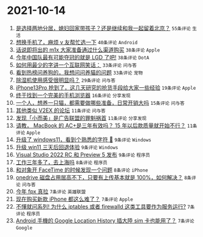 # 2021-10-14

1. [是选择两地分居，媳妇回家带孩子？还是继续和我一起留着北京？](https://www.v2ex.com/t/807695) `55条评论` `生活`
1. [想换手机了，麻烦 v 友帮忙选一下](https://www.v2ex.com/t/807723) `40条评论` `Android`
1. [话说即将出的 m1x 大家准备通过什么渠道购买](https://www.v2ex.com/t/807701) `38条评论` `Apple`
1. [今年中国队最有可能夺冠的就是 LGD 了吧!](https://www.v2ex.com/t/807699) `38条评论` `DotA`
1. [如何用最少的字讲一个互联网笑话：](https://www.v2ex.com/t/807737) `33条评论` `问与答`
1. [看到热榜问养狗的，我想问问养猫的问题](https://www.v2ex.com/t/807702) `33条评论` `宠物`
1. [除湿机使用感受很明显吗？](https://www.v2ex.com/t/807708) `29条评论` `问与答`
1. [iPhone13Pro 抢到了，这几天研究的抢货手段给大家一些经验](https://www.v2ex.com/t/807729) `19条评论` `Apple`
1. [终于找到一个完美的手机浏览器](https://www.v2ex.com/t/807716) `16条评论` `分享发现`
1. [一个人，想养一只猫，都需要做哪些准备，日常开销大吗](https://www.v2ex.com/t/807719) `15条评论` `问与答`
1. [其他类似 V2EX 的论坛](https://www.v2ex.com/t/807730) `11条评论` `问与答`
1. [发现「小而美」是广告联盟的罪魁祸首](https://www.v2ex.com/t/807715) `11条评论` `分享发现`
1. [请教， MacBook 的 AC+是三年有效吗？ 15 年以后款质量就开始不行？](https://www.v2ex.com/t/807700) `11条评论` `Apple`
1. [升级了 windows11，看到个熟悉的字符 🤣](https://www.v2ex.com/t/807720) `9条评论` `Windows`
1. [升级 win11 三天后回退体验](https://www.v2ex.com/t/807709) `9条评论` `Windows`
1. [Visual Studio 2022 RC 和 Preview 5 发布](https://www.v2ex.com/t/807697) `9条评论` `程序员`
1. [工作三年多了，去上海吗](https://www.v2ex.com/t/807735) `8条评论` `程序员`
1. [和对象开 FaceTime 的时候发现一个问题](https://www.v2ex.com/t/807722) `8条评论` `iPhone`
1. [onedrive 磁盘占用居高不下，只要有上传基本就是 100%，如何解决？](https://www.v2ex.com/t/807692) `8条评论` `问与答`
1. [今年 fpx 真拉](https://www.v2ex.com/t/807740) `7条评论` `英雄联盟`
1. [现在购买新款 iPhone 都这么难了？](https://www.v2ex.com/t/807733) `7条评论` `Apple`
1. [不懂就问系列! 为什么 iptables 或者 firewalld 这类工具要作为服务运行?](https://www.v2ex.com/t/807713) `7条评论` `程序员`
1. [Android 手機的 Google Location History 插大陸 sim 卡也能用了？](https://www.v2ex.com/t/807698) `7条评论` `Google`
